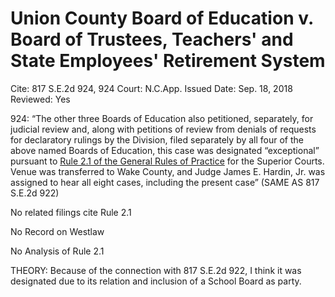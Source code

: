 # Union County Board of Education v. Board of Trustees, Teachers' and State Employees' Retirement System

Cite: 817 S.E.2d 924, 924
Court: N.C.App.
Issued Date: Sep. 18, 2018
Reviewed: Yes

924: “The other three Boards of Education also petitioned, separately, for judicial review and, along with petitions of review from denials of requests for declaratory rulings by the Division, filed separately by all four of the above named Boards of Education, this case was designated “exceptional” pursuant to [Rule 2.1 of the General Rules of Practice](https://1.next.westlaw.com/Link/Document/FullText?findType=L&pubNum=1008947&cite=NCRSUPDR2.1&originatingDoc=I1e2749f0bb7111e89a72e3efe6364bb2&refType=LQ&originationContext=document&transitionType=DocumentItem&ppcid=fd75df0d06554daea6e56b36ed566ccd&contextData=(sc.UserEnteredCitation)) for the Superior Courts. Venue was transferred to Wake County, and Judge James E. Hardin, Jr. was assigned to hear all eight cases, including the present case” (SAME AS 817 S.E.2d 922)

No related filings cite Rule 2.1 

No Record on Westlaw

No Analysis of Rule 2.1 

THEORY: Because of the connection with 817 S.E.2d 922, I think it was designated due to its relation and inclusion of a School Board as party.